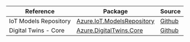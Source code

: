 | Reference | Package | Source |
|---|---|---|
|IoT Models Repository|[Azure.IoT.ModelsRepository](https://www.nuget.org/packages/Azure.IoT.ModelsRepository)|[Github](https://github.com/Azure/azure-sdk-for-net/blob/main/sdk/modelsrepository/Azure.IoT.ModelsRepository)|
|Digital Twins - Core|[Azure.DigitalTwins.Core](https://www.nuget.org/packages/Azure.DigitalTwins.Core)|[Github](https://github.com/Azure/azure-sdk-for-net/blob/main/sdk/digitaltwins/Azure.DigitalTwins.Core)|
